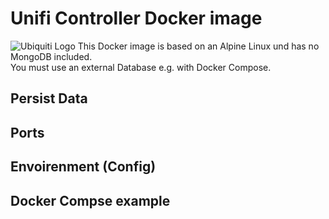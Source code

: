 # Unifi Controller Docker image 
![Ubiquiti Logo](https://upload.wikimedia.org/wikipedia/commons/7/71/Ubiquiti_Logo.png)
This Docker image is based on an Alpine Linux und has no MongoDB included.  
You must use an external Database e.g. with Docker Compose.

## Persist Data
## Ports
## Envoirenment (Config)
## Docker Compse example